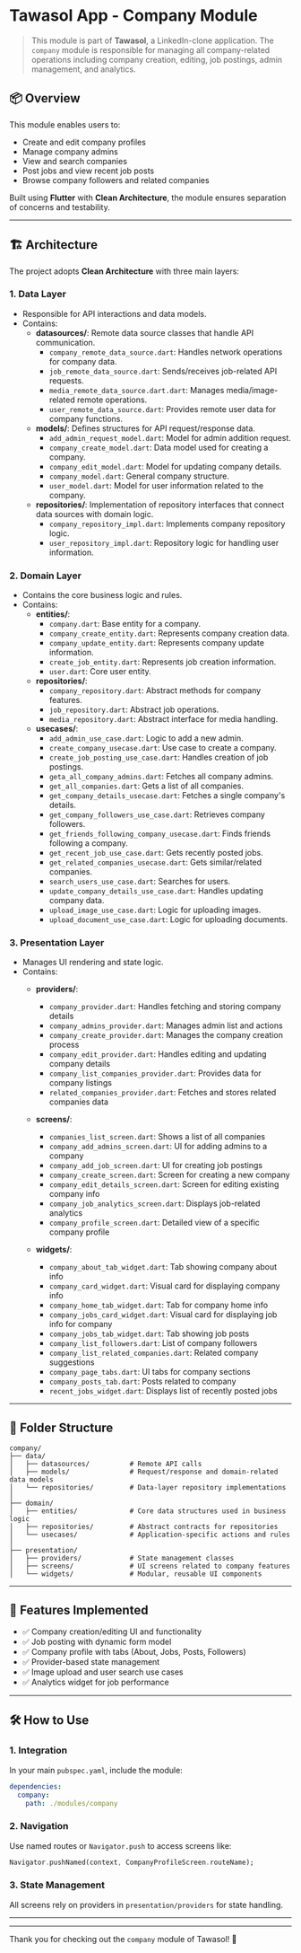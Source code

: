# Tawasol App - Company Module

> This module is part of **Tawasol**, a LinkedIn-clone application. The `company` module is responsible for managing all company-related operations including company creation, editing, job postings, admin management, and analytics.

## 📦 Overview
This module enables users to:
- Create and edit company profiles
- Manage company admins
- View and search companies
- Post jobs and view recent job posts
- Browse company followers and related companies

Built using **Flutter** with **Clean Architecture**, the module ensures separation of concerns and testability.

---

## 🏗 Architecture
The project adopts **Clean Architecture** with three main layers:

### 1. Data Layer
- Responsible for API interactions and data models.
- Contains:
  - **datasources/**: Remote data source classes that handle API communication.
    - `company_remote_data_source.dart`: Handles network operations for company data.
    - `job_remote_data_source.dart`: Sends/receives job-related API requests.
    - `media_remote_data_source.dart.dart`: Manages media/image-related remote operations.
    - `user_remote_data_source.dart`: Provides remote user data for company functions.
  - **models/**: Defines structures for API request/response data.
    - `add_admin_request_model.dart`: Model for admin addition request.
    - `company_create_model.dart`: Data model used for creating a company.
    - `company_edit_model.dart`: Model for updating company details.
    - `company_model.dart`: General company structure.
    - `user_model.dart`: Model for user information related to the company.
  - **repositories/**: Implementation of repository interfaces that connect data sources with domain logic.
    - `company_repository_impl.dart`: Implements company repository logic.
    - `user_repository_impl.dart`: Repository logic for handling user information.

### 2. Domain Layer
- Contains the core business logic and rules.
- Contains:
  - **entities/**:
    - `company.dart`: Base entity for a company.
    - `company_create_entity.dart`: Represents company creation data.
    - `company_update_entity.dart`: Represents company update information.
    - `create_job_entity.dart`: Represents job creation information.
    - `user.dart`: Core user entity.
  - **repositories/**:
    - `company_repository.dart`: Abstract methods for company features.
    - `job_repository.dart`: Abstract job operations.
    - `media_repository.dart`: Abstract interface for media handling.
  - **usecases/**:
    - `add_admin_use_case.dart`: Logic to add a new admin.
    - `create_company_usecase.dart`: Use case to create a company.
    - `create_job_posting_use_case.dart`: Handles creation of job postings.
    - `geta_all_company_admins.dart`: Fetches all company admins.
    - `get_all_companies.dart`: Gets a list of all companies.
    - `get_company_details_usecase.dart`: Fetches a single company's details.
    - `get_company_followers_use_case.dart`: Retrieves company followers.
    - `get_friends_following_company_usecase.dart`: Finds friends following a company.
    - `get_recent_job_use_case.dart`: Gets recently posted jobs.
    - `get_related_companies_usecase.dart`: Gets similar/related companies.
    - `search_users_use_case.dart`: Searches for users.
    - `update_company_details_use_case.dart`: Handles updating company data.
    - `upload_image_use_case.dart`: Logic for uploading images.
    - `upload_document_use_case.dart`: Logic for uploading documents.


### 3. Presentation Layer
- Manages UI rendering and state logic.
- Contains:
  - **providers/**:
    - `company_provider.dart`: Handles fetching and storing company details
    - `company_admins_provider.dart`: Manages admin list and actions
    - `company_create_provider.dart`: Manages the company creation process
    - `company_edit_provider.dart`: Handles editing and updating company details
    - `company_list_companies_provider.dart`: Provides data for company listings
    - `related_companies_provider.dart`: Fetches and stores related companies data

  - **screens/**:
    - `companies_list_screen.dart`: Shows a list of all companies
    - `company_add_admins_screen.dart`: UI for adding admins to a company
    - `company_add_job_screen.dart`: UI for creating job postings
    - `company_create_screen.dart`: Screen for creating a new company
    - `company_edit_details_screen.dart`: Screen for editing existing company info
    - `company_job_analytics_screen.dart`: Displays job-related analytics
    - `company_profile_screen.dart`: Detailed view of a specific company profile

  - **widgets/**:
    - `company_about_tab_widget.dart`: Tab showing company about info
    - `company_card_widget.dart`: Visual card for displaying company info
    - `company_home_tab_widget.dart`: Tab for company home info
    - `company_jobs_card_widget.dart`: Visual card for displaying job info for company
    - `company_jobs_tab_widget.dart`: Tab showing job posts
    - `company_list_followers.dart`: List of company followers
    - `company_list_related_companies.dart`: Related company suggestions
    - `company_page_tabs.dart`: UI tabs for company sections
    - `company_posts_tab.dart`: Posts related to company
    - `recent_jobs_widget.dart`: Displays list of recently posted jobs

---

## 📂 Folder Structure
```
company/
├── data/
│   ├── datasources/          # Remote API calls
│   ├── models/               # Request/response and domain-related data models
│   └── repositories/         # Data-layer repository implementations
│
├── domain/
│   ├── entities/             # Core data structures used in business logic
│   ├── repositories/         # Abstract contracts for repositories
│   └── usecases/             # Application-specific actions and rules
│
├── presentation/
│   ├── providers/            # State management classes
│   ├── screens/              # UI screens related to company features
│   └── widgets/              # Modular, reusable UI components
```

---

## 🚀 Features Implemented
- ✅ Company creation/editing UI and functionality
- ✅ Job posting with dynamic form model
- ✅ Company profile with tabs (About, Jobs, Posts, Followers)
- ✅ Provider-based state management
- ✅ Image upload and user search use cases
- ✅ Analytics widget for job performance

---

## 🛠 How to Use

### 1. Integration
In your main `pubspec.yaml`, include the module:
```yaml
dependencies:
  company:
    path: ./modules/company
```

### 2. Navigation
Use named routes or `Navigator.push` to access screens like:
```dart
Navigator.pushNamed(context, CompanyProfileScreen.routeName);
```

### 3. State Management
All screens rely on providers in `presentation/providers` for state handling.

---



---

Thank you for checking out the `company` module of Tawasol! 🎉

